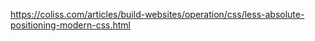 https://coliss.com/articles/build-websites/operation/css/less-absolute-positioning-modern-css.html

